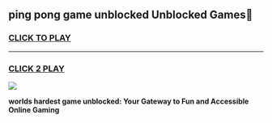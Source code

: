 
## ping pong game unblocked Unblocked Games👋
<h3>
<a href="https://premium.freeplayer.one?title=ping_pong_game_unblocked&ref=16F">CLICK TO PLAY</a></h3>
<hr>

<h3>
<a href="https://premium.freeplayer.one?title=ping_pong_game_unblocked&ref=16F">CLICK 2 PLAY</a>
  
</h3>

<a href="https://premium.freeplayer.one?title=ping_pong_game_unblocked&ref=16F/"><img src="https://clearcache.store/games.png"></a>


**worlds hardest game unblocked: Your Gateway to Fun and Accessible Online Gaming**
